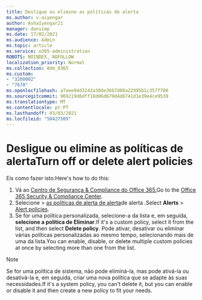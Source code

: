 ```yaml
---
title: Desligue ou elimine as políticas de alerta
ms.author: v-aiyengar
author: AshaIyengar21
manager: dansimp
ms.date: 17/02/2021
ms.audience: Admin
ms.topic: article
ms.service: o365-administration
ROBOTS: NOINDEX, NOFOLLOW
localization_priority: Normal
ms.collection: Adm_O365
ms.custom:
- "3200002"
- "7670"
ms.openlocfilehash: a7aee94d3242a30de36b7d08a22995b1c357f708
ms.sourcegitcommit: 969219d6dff18d86d679d4d8741d1e39e4ce9539
ms.translationtype: MT
ms.contentlocale: pt-PT
ms.lasthandoff: 03/03/2021
ms.locfileid: "50427509"
---
```

# <a name="turn-off-or-delete-alert-policies"></a><span data-ttu-id="89ae9-102">Desligue ou elimine as políticas de alerta</span><span class="sxs-lookup"><span data-stu-id="89ae9-102">Turn off or delete alert policies</span></span>

<span data-ttu-id="89ae9-103">Eis como fazer isto:</span><span class="sxs-lookup"><span data-stu-id="89ae9-103">Here's how to do this:</span></span>

1. <span data-ttu-id="89ae9-104">Vá ao [Centro de Segurança & Compliance do Office 365.](https://go.microsoft.com/fwlink/p/?linkid=2077143)</span><span class="sxs-lookup"><span data-stu-id="89ae9-104">Go to the [Office 365 Security & Compliance Center](https://go.microsoft.com/fwlink/p/?linkid=2077143).</span></span>
1. <span data-ttu-id="89ae9-105">Selecione   >  [as políticas de alerta de alerta](https://go.microsoft.com/fwlink/?linkid=2103208)de alerta .</span><span class="sxs-lookup"><span data-stu-id="89ae9-105">Select **Alerts** > [Alert policies](https://go.microsoft.com/fwlink/?linkid=2103208).</span></span>
1. <span data-ttu-id="89ae9-106">Se for uma política personalizada, selecione-a da lista e, em seguida, **selecione a política de Eliminar**.</span><span class="sxs-lookup"><span data-stu-id="89ae9-106">If it's a custom policy, select it from the list, and then select **Delete policy**.</span></span> <span data-ttu-id="89ae9-107">Pode ativar, desativar ou eliminar várias políticas personalizadas ao mesmo tempo, selecionando mais de uma da lista.</span><span class="sxs-lookup"><span data-stu-id="89ae9-107">You can enable, disable, or delete multiple custom policies at once by selecting more than one from the list.</span></span>

> [!NOTE]
> <span data-ttu-id="89ae9-108">Se for uma política de sistema, não pode eliminá-la, mas pode ativá-la ou desativá-la e, em seguida, criar uma nova política que se adapte às suas necessidades.</span><span class="sxs-lookup"><span data-stu-id="89ae9-108">If it's a system policy, you can't delete it, but you can enable or disable it and then create a new policy to fit your needs.</span></span>
